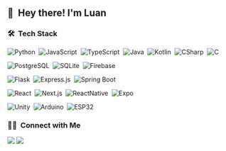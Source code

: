 
## 👋 &nbsp;Hey there! I'm Luan

### 🛠 &nbsp;Tech Stack

<!-- #### Programming Languages -->
![Python](https://img.shields.io/badge/-Python-05122A?style=flat&logo=python)&nbsp;
![JavaScript](https://img.shields.io/badge/-JavaScript-05122A?style=flat&logo=javascript)&nbsp;
![TypeScript](https://img.shields.io/badge/-TypeScript-05122A?style=flat&logo=typescript)&nbsp;
![Java](https://img.shields.io/badge/-Java-05122A?style=flat&logo=openjdk&logoColor=E01E23)&nbsp;
![Kotlin](https://img.shields.io/badge/-Kotlin-05122A?style=flat&logo=kotlin)&nbsp;
![CSharp](https://img.shields.io/badge/-C%23-05122A?style=flat&logo=csharp&logoColor=058E0C)&nbsp;
![C](https://img.shields.io/badge/-C-05122A?style=flat&logo=c)&nbsp;

<!-- ![HTML](https://img.shields.io/badge/-HTML-05122A?style=flat&logo=HTML5)&nbsp;
![CSS](https://img.shields.io/badge/-CSS-05122A?style=flat&logo=CSS3&logoColor=1572B6)&nbsp;
![Markdown](https://img.shields.io/badge/-Markdown-05122A?style=flat&logo=markdown)&nbsp; -->

<!-- #### Databases -->
![PostgreSQL](https://img.shields.io/badge/-PostgreSQL-05122A?style=flat&logo=postgresql)&nbsp;
![SQLite](https://img.shields.io/badge/-SQLite-05122A?style=flat&logo=sqlite)&nbsp;
![Firebase](https://img.shields.io/badge/-Firebase-05122A?style=flat&logo=firebase)&nbsp;

<!-- #### Backend frameworks -->
![Flask](https://img.shields.io/badge/-Flask-05122A?style=flat&logo=flask)&nbsp;
![Express.js](https://img.shields.io/badge/-Express.js-05122A?style=flat&logo=express)&nbsp;
![Spring Boot](https://img.shields.io/badge/-Spring%20Boot-05122A?style=flat&logo=spring&logoColor=6DB33F)&nbsp;

<!-- #### Frontend frameworks -->
![React](https://img.shields.io/badge/-React-05122A?style=flat&logo=react)&nbsp;
![Next.js](https://img.shields.io/badge/-Next.js-05122A?style=flat&logo=next.js)&nbsp;
![ReactNative](https://img.shields.io/badge/-React%20Native-05122A?style=flat&logo=react)&nbsp;
![Expo](https://img.shields.io/badge/-Expo-05122A?style=flat&logo=expo)&nbsp;

<!-- #### Tools -->
<!-- ![Git](https://img.shields.io/badge/-Git-05122A?style=flat&logo=git)&nbsp;
![GitHub](https://img.shields.io/badge/-GitHub-05122A?style=flat&logo=github)&nbsp;
![Docker](https://img.shields.io/badge/-Docker-05122A?style=flat&logo=docker)&nbsp; -->


<!-- #### OS -->
<!-- ![Linux](https://img.shields.io/badge/-Linux-05122A?style=flat&logo=linux)&nbsp;
![Android](https://img.shields.io/badge/-Android-05122A?style=flat&logo=android)&nbsp;
![Windows](https://img.shields.io/badge/-Windows-05122A?style=flat&logo=windows&logoColor=0AA9E1)&nbsp;
![Web](https://img.shields.io/badge/-Web-05122A?style=flat&logo=google-chrome&logoColor=white)&nbsp; -->

<!-- #### Hardware -->
![Unity](https://img.shields.io/badge/-Unity-05122A?style=flat&logo=unity&logoColor=F5F5F5)&nbsp;
![Arduino](https://img.shields.io/badge/-Arduino-05122A?style=flat&logo=arduino&logoColor=00838b)&nbsp;
![ESP32](https://img.shields.io/badge/-ESP32-05122A?style=flat&logo=espressif)&nbsp;


<!-- #### IDE -->
<!-- ![Visual Studio Code](https://img.shields.io/badge/-Visual%20Studio%20Code-05122A?style=flat&logo=visual-studio-code&logoColor=007ACC)&nbsp;
![Jupyter](https://img.shields.io/badge/-Jupyter-05122A?style=flat&logo=jupyter)&nbsp; -->

<!--
### ⚙️ &nbsp;GitHub Analytics

<a href="https://github.com/luanws">
    <img height="180em" src="https://github-readme-stats.vercel.app/api?username=luanws&theme=algolia&show_icons=true&count_private=true&include_all_commits=true"/>
    <img height="180em" src="https://github-readme-stats.vercel.app/api/top-langs/?username=luanws&layout=compact&theme=algolia&langs_count=6"/>
</a>
-->

### 🤝🏻 &nbsp;Connect with Me

<a href="https://linkedin.com/in/luanws"><img src="https://img.shields.io/badge/-Luan Silveira-0077B5?style=flat&logo=linkedin&logoColor=white"/></a>
<a href="mailto:luan.w.silveira@gmail.com"><img src="https://img.shields.io/badge/-luan.w.silveira@gmail.com-D14836?style=flat&logo=gmail&logoColor=white"/></a>
